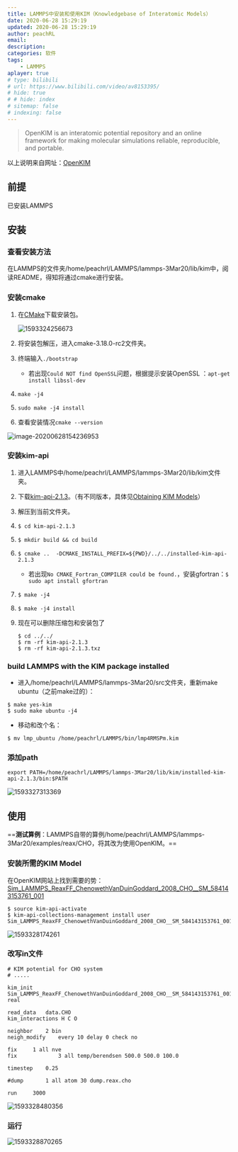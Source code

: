 ```yaml
---
title: LAMMPS中安装和使用KIM（Knowledgebase of Interatomic Models）
date: 2020-06-28 15:29:19
updated: 2020-06-28 15:29:19
author: peachRL
email: 
description: 
categories: 软件
tags: 
	- LAMMPS
aplayer: true
# type: bilibili
# url: https://www.bilibili.com/video/av8153395/
# hide: true
# # hide: index
# sitemap: false
# indexing: false
---
```


<div class="success">


> OpenKIM is an interatomic potential repository and an online framework for making molecular simulations reliable, reproducible, and portable. 

</div>

<!-- more -->

以上说明来自网址：[OpenKIM](https://openkim.org/)

## 前提

已安装LAMMPS

## 安装 

### 查看安装方法

在LAMMPS的文件夹/home/peachrl/LAMMPS/lammps-3Mar20/lib/kim中，阅读README，得知将通过cmake进行安装。

### 安装cmake

1. 在[CMake](https://cmake.org/download/)下载安装包。

   ![1593324256673](https://pic.downk.cc/item/5ef847b714195aa594ba7425.png)

2. 将安装包解压，进入cmake-3.18.0-rc2文件夹。

3. 终端输入```./bootstrap```

   - 若出现```Could NOT find OpenSSL```问题，根据提示安装OpenSSL ：```apt-get install libssl-dev```

4. ```make -j4```

5. ```sudo make -j4 install```

6. 查看安装情况```cmake --version```

![image-20200628154236953](https://pic.downk.cc/item/5ef84a0814195aa594bb159c.png)

### 安装kim-api

1. 进入LAMMPS中/home/peachrl/LAMMPS/lammps-3Mar20/lib/kim文件夹。

2. 下载[kim-api-2.1.3](https://s3.openkim.org/kim-api/kim-api-2.1.3.txz)。（有不同版本，具体见[Obtaining KIM Models](https://openkim.org/doc/usage/obtaining-models/)）

3. 解压到当前文件夹。

4. ```$ cd kim-api-2.1.3```

5. ```$ mkdir build && cd build```

6. ```$ cmake ..  -DCMAKE_INSTALL_PREFIX=${PWD}/../../installed-kim-api-2.1.3```

   - 若出现```No CMAKE_Fortran_COMPILER could be found.```，安装gfortran：```$ sudo apt install gfortran```

7. ```$ make -j4```

8. ```$ make -j4 install```

9. 现在可以删除压缩包和安装包了

   ```
   $ cd ../../
   $ rm -rf kim-api-2.1.3
   $ rm -rf kim-api-2.1.3.txz
   ```
### build LAMMPS with the KIM package installed

- 进入/home/peachrl/LAMMPS/lammps-3Mar20/src文件夹，重新make ubuntu（之前make过的）：
```
$ make yes-kim
$ sudo make ubuntu -j4
```
- 移动和改个名：
```
$ mv lmp_ubuntu /home/peachrl/LAMMPS/bin/lmp4RMSPm.kim
```
### 添加path

```export PATH=/home/peachrl/LAMMPS/lammps-3Mar20/lib/kim/installed-kim-api-2.1.3/bin:$PATH```

![1593327313369](https://pic.downk.cc/item/5ef847b714195aa594ba7427.png)

## 使用

==**测试算例**：LAMMPS自带的算例/home/peachrl/LAMMPS/lammps-3Mar20/examples/reax/CHO，将其改为使用OpenKIM。==

### 安装所需的KIM Model

在OpenKIM网站上找到需要的势：[Sim_LAMMPS_ReaxFF_ChenowethVanDuinGoddard_2008_CHO__SM_584143153761_001](https://openkim.org/id/Sim_LAMMPS_ReaxFF_ChenowethVanDuinGoddard_2008_CHO__SM_584143153761_001)

```
$ source kim-api-activate 
$ kim-api-collections-management install user Sim_LAMMPS_ReaxFF_ChenowethVanDuinGoddard_2008_CHO__SM_584143153761_001
```

![1593328174261](https://pic.downk.cc/item/5ef847b714195aa594ba7429.png)

### 改写in文件

```
# KIM potential for CHO system
# .....

kim_init  Sim_LAMMPS_ReaxFF_ChenowethVanDuinGoddard_2008_CHO__SM_584143153761_001  real

read_data	data.CHO
kim_interactions H C O

neighbor	2 bin
neigh_modify	every 10 delay 0 check no

fix		1 all nve
fix             3 all temp/berendsen 500.0 500.0 100.0

timestep	0.25

#dump		1 all atom 30 dump.reax.cho

run		3000
```

![1593328480356](https://pic.downk.cc/item/5ef847b714195aa594ba742c.png)

### 运行

![1593328870265](https://pic.downk.cc/item/5ef847b714195aa594ba742e.png)